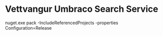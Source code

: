 # Vettvangur Umbraco Search Service


 nuget.exe pack -IncludeReferencedProjects -properties Configuration=Release
